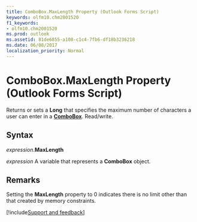 ```yaml
---
title: ComboBox.MaxLength Property (Outlook Forms Script)
keywords: olfm10.chm2001520
f1_keywords:
- olfm10.chm2001520
ms.prod: outlook
ms.assetid: 81de6855-a108-c1c4-7fb6-df18b3236218
ms.date: 06/08/2017
localization_priority: Normal
---
```



# ComboBox.MaxLength Property (Outlook Forms Script)

Returns or sets a  **Long** that specifies the maximum number of characters a user can enter in a **[ComboBox](Outlook.combobox.md)**. Read/write.


## Syntax

_expression_.**MaxLength**

_expression_ A variable that represents a  **ComboBox** object.


## Remarks

Setting the  **MaxLength** property to 0 indicates there is no limit other than that created by memory constraints.

[!include[Support and feedback](~/includes/feedback-boilerplate.md)]